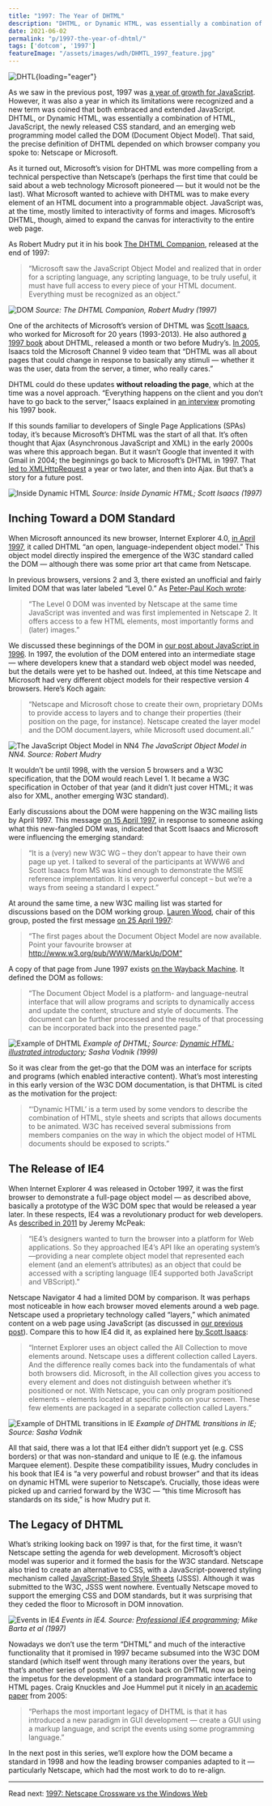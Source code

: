 ```yaml
---
title: "1997: The Year of DHTML"
description: "DHTML, or Dynamic HTML, was essentially a combination of HTML, JavaScript, the newly released CSS standard, and an emerging web programming model called the DOM (Document Object Model)."
date: 2021-06-02
permalink: "p/1997-the-year-of-dhtml/"
tags: ['dotcom', '1997']
featureImage: "/assets/images/wdh/DHMTL_1997_feature.jpg"
---
```


![DHTL](/assets/images/wdh/DHMTL_1997_feature.jpg){loading="eager"}

As we saw in the previous post, 1997 was [a year of growth for JavaScript](/p/1997-javascript-apps-dynamic-web/). However, it was also a year in which its limitations were recognized and a new term was coined that both embraced and extended JavaScript. DHTML, or Dynamic HTML, was essentially a combination of HTML, JavaScript, the newly released CSS standard, and an emerging web programming model called the DOM (Document Object Model). That said, the precise definition of DHTML depended on which browser company you spoke to: Netscape or Microsoft.

As it turned out, Microsoft’s vision for DHTML was more compelling from a technical perspective than Netscape’s (perhaps the first time that could be said about a web technology Microsoft pioneered — but it would not be the last). What Microsoft wanted to achieve with DHTML was to make every element of an HTML document into a programmable object. JavaScript was, at the time, mostly limited to interactivity of forms and images. Microsoft’s DHTML, though, aimed to expand the canvas for interactivity to the entire web page.

As Robert Mudry put it in his book [The DHTML Companion](https://archive.org/details/dhtmlcompanion0000mudr), released at the end of 1997:

> “Microsoft saw the JavaScript Object Model and realized that in order for a scripting language, any scripting language, to be truly useful, it must have full access to every piece of your HTML document. Everything must be recognized as an object.”

![DOM](/assets/images/wdh/mudry_dom_1997-1024x535.jpg)
*Source: The DHTML Companion, Robert Mudry (1997)*

One of the architects of Microsoft’s version of DHTML was [Scott Isaacs](https://www.linkedin.com/in/scottisaacs/), who worked for Microsoft for 20 years (1993-2013). He also authored [a 1997 book](https://archive.org/details/insidedynamichtm00isaa/mode/2up) about DHTML, released a month or two before Mudry’s. [In 2005](https://channel9.msdn.com/Blogs/TheChannel9Team/Scott-Isaacs-MSN-DHTML-Foundation-unveiled), Isaacs told the Microsoft Channel 9 video team that “DHTML was all about pages that could change in response to basically any stimuli — whether it was the user, data from the server, a timer, who really cares.”

DHTML could do these updates **without reloading the page**, which at the time was a novel approach. “Everything happens on the client and you don’t have to go back to the server,” Isaacs explained in [an interview](https://www.gemeindenblick.ch/online_tech.htm) promoting his 1997 book.

If this sounds familiar to developers of Single Page Applications (SPAs) today, it’s because Microsoft’s DHTML was the start of all that. It’s often thought that Ajax (Asynchronous JavaScript and XML) in the early 2000s was where this approach began. But it wasn’t Google that invented it with Gmail in 2004; the beginnings go back to Microsoft’s DHTML in 1997. That [led to XMLHttpRequest](https://web.archive.org/web/20090130092236/http://www.alexhopmann.com/xmlhttp.htm) a year or two later, and then into Ajax. But that’s a story for a future post.

![Inside Dynamic HTML](/assets/images/wdh/Isaacs_book1.jpg)
*Source: Inside Dynamic HTML; Scott Isaacs (1997)*

Inching Toward a DOM Standard
-----------------------------

When Microsoft announced its new browser, Internet Explorer 4.0, [in April 1997](https://news.microsoft.com/1997/04/08/microsoft-announces-microsoft-internet-explorer-4-0/), it called DHTML “an open, language-independent object model.” This object model directly inspired the emergence of the W3C standard called the DOM — although there was some prior art that came from Netscape.

In previous browsers, versions 2 and 3, there existed an unofficial and fairly limited DOM that was later labeled “Level 0.” As [Peter-Paul Koch wrote](https://www.quirksmode.org/js/dom0.html):

> “The Level 0 DOM was invented by Netscape at the same time JavaScript was invented and was first implemented in Netscape 2. It offers access to a few HTML elements, most importantly forms and (later) images.”

We discussed these beginnings of the DOM in [our post about JavaScript in 1996](/p/1996-javascript-annoyances-and-meeting-the-dom/). In 1997, the evolution of the DOM entered into an intermediate stage — where developers knew that a standard web object model was needed, but the details were yet to be hashed out. Indeed, at this time Netscape and Microsoft had very different object models for their respective version 4 browsers. Here’s Koch again:

> “Netscape and Microsoft chose to create their own, proprietary DOMs to provide access to layers and to change their properties (their position on the page, for instance). Netscape created the layer model and the DOM document.layers, while Microsoft used document.all.”

![The JavaScript Object Model in NN4](/assets/images/wdh/Mudry_book2.jpg)
*The JavaScript Object Model in NN4. Source: Robert Mudry*

It wouldn’t be until 1998, with the version 5 browsers and a W3C specification, that the DOM would reach Level 1. It became a W3C specification in October of that year (and it didn’t just cover HTML; it was also for XML, another emerging W3C standard).

Early discussions about the DOM were happening on the W3C mailing lists by April 1997. This message [on 15 April 1997](https://lists.w3.org/Archives/Public/www-html/1997Apr/0176.html), in response to someone asking what this new-fangled DOM was, indicated that Scott Isaacs and Microsoft were influencing the emerging standard:

> “It is a (very) new W3C WG – they don’t appear to have their own page up yet. I talked to several of the participants at WWW6 and Scott Isaacs from MS was kind enough to demonstrate the MSIE reference implementation. It is very powerful concept – but we’re a ways from seeing a standard I expect.”

At around the same time, a new W3C mailing list was started for discussions based on the DOM working group. [Lauren Wood](https://www.laurenwood.org/), chair of this group, posted the first message [on 25 April 1997](https://lists.w3.org/Archives/Public/www-dom/1997AprJun/0000.html):

> “The first pages about the Document Object Model are now available. Point your favourite browser at http://www.w3.org/pub/WWW/MarkUp/DOM”

A copy of that page from June 1997 exists [on the Wayback Machine](https://web.archive.org/web/19970605043734/http://www.w3.org/pub/WWW/MarkUp/DOM/). It defined the DOM as follows:

> “The Document Object Model is a platform- and language-neutral interface that will allow programs and scripts to dynamically access and update the content, structure and style of documents. The document can be further processed and the results of that processing can be incorporated back into the presented page.”

![Example of DHTML](/assets/images/wdh/dhtml97_ex1-1024x564.jpg)
*Example of DHTML; Source: [Dynamic HTML: illustrated introductory](https://archive.org/details/dynamichtmlillus0000vodn); Sasha Vodnik (1999)*

So it was clear from the get-go that the DOM was an interface for scripts and programs (which enabled interactive content). What’s most interesting in this early version of the W3C DOM documentation, is that DHTML is cited as the motivation for the project:

> “‘Dynamic HTML’ is a term used by some vendors to describe the combination of HTML, style sheets and scripts that allows documents to be animated. W3C has received several submissions from members companies on the way in which the object model of HTML documents should be exposed to scripts.”

The Release of IE4
------------------

When Internet Explorer 4 was released in October 1997, it was the first browser to demonstrate a full-page object model — as described above, basically a prototype of the W3C DOM spec that would be released a year later. In these respects, IE4 was a revolutionary product for web developers. As [described in 2011](https://code.tutsplus.com/articles/the-things-internet-explorer-got-right--net-18861) by Jeremy McPeak:

> “IE4’s designers wanted to turn the browser into a platform for Web applications. So they approached IE4’s API like an operating system’s—providing a near complete object model that represented each element (and an element’s attributes) as an object that could be accessed with a scripting language (IE4 supported both JavaScript and VBScript).”

Netscape Navigator 4 had a limited DOM by comparison. It was perhaps most noticeable in how each browser moved elements around a web page. Netscape used a proprietary technology called “layers,” which animated content on a web page using JavaScript (as discussed in [our previous post](/p/1997-javascript-apps-dynamic-web/)). Compare this to how IE4 did it, as explained here [by Scott Isaacs](https://www.gemeindenblick.ch/online_tech.htm):

> “Internet Explorer uses an object called the All Collection to move elements around. Netscape uses a different collection called Layers. And the difference really comes back into the fundamentals of what both browsers did. Microsoft, in the All collection gives you access to every element and does not distinguish between whether it’s positioned or not. With Netscape, you can only program positioned elements – elements located at specific points on your screen. These few elements are packaged in a separate collection called Layers.”

![Example of DHTML transitions in IE](/assets/images/wdh/dhtml97_ex2-1024x539.jpg)
*Example of DHTML transitions in IE; Source: Sasha Vodnik*

All that said, there was a lot that IE4 either didn’t support yet (e.g. CSS borders) or that was non-standard and unique to IE (e.g. the infamous Marquee element). Despite these compatibility issues, Mudry concludes in his book that IE4 is “a very powerful and robust browser” and that its ideas on dynamic HTML were superior to Netscape’s. Crucially, those ideas were picked up and carried forward by the W3C — “this time Microsoft has standards on its side,” is how Mudry put it.

The Legacy of DHTML
-------------------

What’s striking looking back on 1997 is that, for the first time, it wasn’t Netscape setting the agenda for web development. Microsoft’s object model was superior and it formed the basis for the W3C standard. Netscape also tried to create an alternative to CSS, with a JavaScript-powered styling mechanism called [JavaScript-Based Style Sheets](https://www.w3.org/Submission/1996/1/WD-jsss-960822) (JSSS). Although it was submitted to the W3C, JSSS went nowhere. Eventually Netscape moved to support the emerging CSS and DOM standards, but it was surprising that they ceded the floor to Microsoft in DOM innovation.

![Events in IE4](/assets/images/wdh/events_dhtml-1024x471.jpg)
*Events in IE4. Source: [Professional IE4 programming](https://archive.org/details/professionalie00bart/page/132/mode/1up); Mike Barta et al (1997)*

Nowadays we don’t use the term “DHTML” and much of the interactive functionality that it promised in 1997 became subsumed into the W3C DOM standard (which itself went through many iterations over the years, but that’s another series of posts). We can look back on DHTML now as being the impetus for the development of a standard programmatic interface to HTML pages. Craig Knuckles and Joe Hummel put it nicely in [an academic paper](https://citeseerx.ist.psu.edu/viewdoc/download?doi=10.1.1.584.6107&rep=rep1&type=pdf) from 2005:

> “Perhaps the most important legacy of DHTML is that it has introduced a new paradigm in GUI development — create a GUI using a markup language, and script the events using some programming language.”

In the next post in this series, we’ll explore how the DOM became a standard in 1998 and how the leading browser companies adapted to it — particularly Netscape, which had the most work to do to re-align.

***

Read next: [1997: Netscape Crossware vs the Windows Web](/p/1997-netscape-crossware-vs-the-windows-web/)